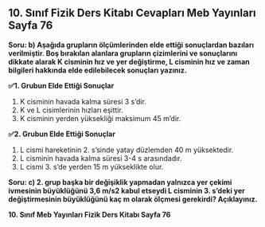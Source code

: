 ## 10. Sınıf Fizik Ders Kitabı Cevapları Meb Yayınları Sayfa 76

**Soru: b) Aşağıda grupların ölçümlerinden elde ettiği sonuçlardan bazıları verilmiştir. Boş bırakılan alanlara grupların çizimlerini ve sonuçlarını dikkate alarak K cisminin hız ve yer değiştirme, L cisminin hız ve zaman bilgileri hakkında elde edilebilecek sonuçları yazınız.**

**✅1. Grubun Elde Ettiği Sonuçlar**

1. K cisminin havada kalma süresi 3 s’dir.  
 2. K ve L cisimlerinin hızları eşittir.  
 3. K cisminin yerden yüksekliği maksimum 45 m’dir.

**✅2. Grubun Elde Ettiği Sonuçlar**

1. L cismi hareketinin 2. s’sinde yatay düzlemden 40 m yüksektedir.  
 2. L cisminin havada kalma süresi 3-4 s arasındadır.  
 3. L cismi 3. s’de yerden 15 m yükseklikte olur.

**Soru: c) 2. grup başka bir değişiklik yapmadan yalnızca yer çekimi ivmesinin büyüklüğünü 3,6 m/s2 kabul etseydi L cisminin 3. s’deki yer değiştirmesinin büyüklüğünü kaç m olarak ölçmesi gerekirdi? Açıklayınız.**

**10. Sınıf Meb Yayınları Fizik Ders Kitabı Sayfa 76**